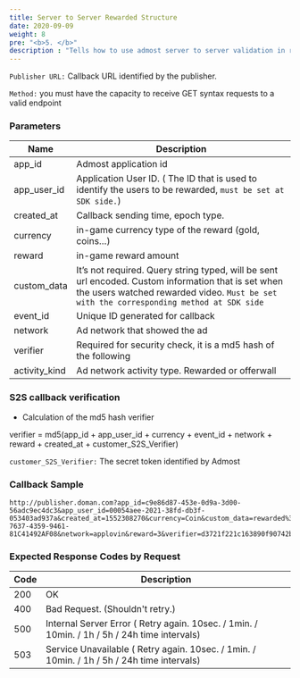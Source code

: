 ```yaml
---
title: Server to Server Rewarded Structure
date: 2020-09-09
weight: 8
pre: "<b>5. </b>"
description : "Tells how to use admost server to server validation in rewarded or offerwall videos"
---
```


`Publisher URL:` Callback URL identified by the publisher.

`Method:` you must have the capacity to receive GET syntax requests to a valid endpoint

### Parameters 

| Name          | Description                                                                                                                                                                                    |
| ------------- | ---------------------------------------------------------------------------------------------------------------------------------------------------------------------------------------------- |
| app_id        | Admost application id                                                                                                                                                                          |
| app_user_id   | Application User ID. ( The ID that is used to identify the users to be rewarded, `must be set at SDK side.`)                                                                                   |
| created_at    | Callback sending time, epoch type.                                                                                                                                                             |
| currency      | in-game currency type of the reward (gold, coins…)                                                                                                                                             |
| reward        | in-game reward amount                                                                                                                                                                          |
| custom_data   | It’s not required. Query string typed, will be sent url encoded. Custom information that is set when the users watched rewarded video. `Must be set with the corresponding method at SDK side` |
| event_id      | Unique ID generated for callback                                                                                                                                                               |
| network       | Ad network that showed the ad                                                                                                                                                                  |
| verifier      | Required for security check, it is a md5 hash of the following                                                                                                                                 |
| activity_kind | Ad network activity type. Rewarded or offerwall                                                                                                                                                |


### S2S callback verification

* Calculation of the md5 hash verifier

verifier = md5(app_id + app_user_id + currency + event_id + network + reward + created_at + customer_S2S_Verifier)

`customer_S2S_Verifier:` The secret token identified by Admost

### Callback Sample

```text
http://publisher.doman.com?app_id=c9e86d87-453e-0d9a-3d00-56adc9ec4dc3&app_user_id=00054aee-2021-38fd-db3f-053403ad937a&created_at=1552308270&currency=Coin&custom_data=rewarded%3Dlobby&event_id=855912E3-7637-4359-9461-81C41492AF08&network=applovin&reward=3&verifier=d3721f221c163890f90742b5c2d710e9&activity_kind=rewarded
```

### Expected Response Codes by Request

| Code | Description                                                                                   |
| ---- | --------------------------------------------------------------------------------------------- |
| 200  | OK                                                                                            |
| 400  | Bad Request. (Shouldn't retry.)                                                               |
| 500  | Internal Server Error ( Retry again. 10sec. / 1min.  / 10min. / 1h / 5h / 24h time intervals) |
| 503  | Service Unavailable ( Retry again. 10sec. / 1min. / 10min. / 1h / 5h / 24h time intervals)    |